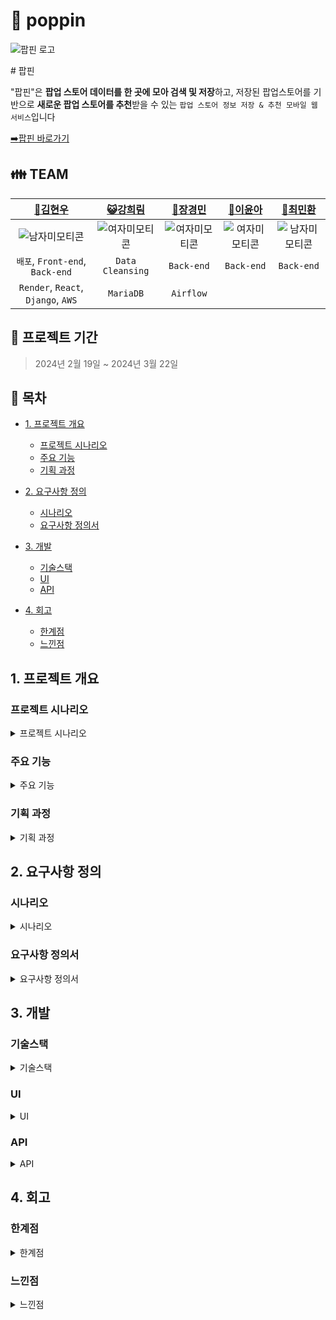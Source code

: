 # :pushpin: poppin
![팝핀 로고](https://github.com/limmyou/poppin/assets/145823967/3b759ff6-3757-4474-a767-b29cb5459d8b)

\# 팝핀

"팝핀"은 **팝업 스토어 데이터를 한 곳에 모아 검색 및 저장**하고, 저장된 팝업스토어를 기반으로 **새로운 팝업 스토어를 추천**받을 수 있는 `팝업 스토어 정보 저장 & 추천 모바일 웹 서비스`입니다

[:arrow_right:팝핀 바로가기](https://pop-pin.store/) 

:family: **TEAM**
---
|[:crown:김현우](https://github.com/kim-edwin)|[:smiley_cat:강희림](https://github.com/limmyou) |[:hatching_chick:장경민](https://github.com/wkdrudals)|[:rabbit:이윤아](https://github.com/YoooonaLee)|[:pizza:최민환](https://github.com/Hwannni)|
|:---:|:---:|:---:|:---:|:---:|
|![남자미모티콘](https://github.com/limmyou/poppin/assets/145823967/de192276-80e5-43e6-962e-25f906ad28d6)|![여자미모티콘](https://github.com/limmyou/poppin/assets/145823967/cb38a500-5672-40cc-a331-e518697b66aa)|![여자미모티콘](https://github.com/limmyou/poppin/assets/145823967/cb38a500-5672-40cc-a331-e518697b66aa)|![여자미모티콘](https://github.com/limmyou/poppin/assets/145823967/cb38a500-5672-40cc-a331-e518697b66aa)|![남자미모티콘](https://github.com/limmyou/poppin/assets/145823967/de192276-80e5-43e6-962e-25f906ad28d6)|
|`배포`, `Front-end`, `Back-end`|`Data Cleansing`|`Back-end`|`Back-end`|`Back-end`|
|`Render`, `React`, `Django`, `AWS`|`MariaDB`|`Airflow`|` `|` `|

**:calendar: 프로젝트 기간**
---
> 2024년 2월 19일 ~ 2024년 3월 22일

**:page_facing_up: 목차**
---

- [1. 프로젝트 개요](#1.-프로젝트-개요)
  - [프로젝트 시나리오](#프로젝트-시나리오)
  - [주요 기능](#주요-기능)
  - [기획 과정](#기획-과정)
 
- [2. 요구사항 정의](#2.-요구사항-정의)
  - [시나리오](#시나리오)
  - [요구사항 정의서](#요구사항-정의서)
    
- [3. 개발](#3.-개발)
  - [기술스택](#기술스택)
  - [UI](#ui)
  - [API](#api)

- [4. 회고](#4.-회고)
  - [한계점](#한계점)
  - [느낀점](#느낀점)

## 1. 프로젝트 개요
  ### 프로젝트 시나리오
<details><summary>프로젝트 시나리오</summary><br>
  
<div align="center">팝업스토어 키워드 검색량 추이</div>
<img width="1100" alt="팝업스토어 검색량 추이" src="https://github.com/limmyou/poppin/assets/145823967/8cb61201-1cd6-4915-a5ca-776ae2f7d681">

[현황]
>~~최근 팝업스토어가 새로운 마케팅 트렌드로 주목받고 있다. 이에 따라 고객들이 팝업 스토어를 찾는 수요가 증가하고 있다.~~

[한계]
>~~고객(개인)은 원하는 팝업 스토어를 찾기 위해 직접 웹사이트나 SNS를 탐색해야 한다. 또한, 고객(기업)은 뉴스나 소규모 SNS 마케팅 채널에 의존하여 팝업스토어를 홍보해야 한다.~~

[솔루션]
>~~팝업 스토어에 대한 종합적인 정보를 제공하고 추천하는 모바일 웹 서비스 구축함으로써, 고객들이 원하는 팝업 스토어를 손쉽게 찾을 수 있도록 지원하며, 개인화된 추천 시스템을 통해 고객들의 취향과 관심사에 맞는 새로운 팝업 스토어를 발견할 수 있도록 한다.~~  

</details>

  ### 주요 기능
<details><summary>주요 기능</summary><br>

**:circus_tent:팝업 스토어 정보 확인**  
```
현재 진행중인 팝업 스토어 
향후 예정 팝업 스토어 
지난 팝업 스토어 
```
**:mag_right:팝업 스토어 상세 정보 확인** 
```
팝업 스토어 상세 정보 & 원문 기사 
PIN 기능 → 위시리스트 
리뷰 + 평점 
URL 공유 
```
**:part_alternation_mark:팝업 스토어 추천 기능** 
```
아이템 기반 추천 
→ 팝업스토어 간의 유사도로 추천 

사용자 기반 추천 
→ 사용자의 조회이력, 패턴 등을 분석하여 예측하고 추천 
```
**:triangular_flag_on_post:팝업 스토어 지도 기능** 
```
팝업 스토어의 위치 보여주기 
```
**:hearts:위시리스트** 
```
좋아요 한 스토어 보기 
```
</details>

  ### 기획 과정
<details><summary>기획 과정</summary><br>
  
1. Notion 문서 [바로가기](https://www.notion.so/bad6778516b340408f10a3f7def106a8?pvs=4)
![노션](https://github.com/kim-edwin/RepoHeart/assets/145823967/f1d5fa4b-fb96-41c5-8584-a5e47983c907)

2. WBS [바로가기](https://docs.google.com/spreadsheets/d/1B9ElpTqgXPPfNXbQ8e2fhkwKi8PkeVj9/edit#gid=1081654881)
<img width="755" alt="WBS" src="https://github.com/limmyou/poppin/assets/145823967/fb2bdbd4-bb63-4102-b4ce-1920d1e76e87">

</details>
 
## 2. 요구사항 정의
  ### 시나리오
<details><summary>시나리오</summary><br>

:raising_hand:**우리 서비스를 이용할 유저들**
```
1. 연인과의 데이트 또는 친구들과 시간을 보낼 곳을 찾는 유저
2. 모바일 접속 유저
```
1) 장소와 시간이 결정되지 않은 유저 → :bulb:**현재 오픈 중인 팝업스토어를 탐색할 수 있는 기능** 필요
  → 카테고리제이션을 통한 목록 탐색,  현재 실시간 인기 많은 팝업스토어 노출, 가장 최신 팝업스토어 노출

3) 장소와 시간이 결정된 유저 → :bulb:**이들을 위해 장소, 시간, 키워드 검색 기능** 필요
   
:heavy_exclamation_mark:**이에 따라, 유저들이 우리 사이트에 기대할 필수적인 요소**
1. 진행중인 팝업스토어 목록 조회
2. 팝업스토어의 정보와 방문 후기
3. 링크 공유 

:heavy_exclamation_mark:**추가적으로, 유저들이 우리사이트에서 발견하고 좋다고 느낄만한 내용**

1. (상세페이지) 현재 조회 중인 팝업스토어와 유사한 팝업스토어 추천받기
2. 위시리스트
  
</details>

  ### 요구사항 정의서
<details><summary>요구사항 정의서</summary><br>

요구사항 정의서 [바로가기](https://repeated-sidewalk-fe0.notion.site/bad6778516b340408f10a3f7def106a8)

</details>

## 3. 개발
  ### 기술스택
<details><summary>기술스택</summary><br>

**Environment**<br>
<img src="https://img.shields.io/badge/visualstudiocode-007ACC?style=for-the-badge&logo=visualstudiocode&logoColor=white">
<img src="https://img.shields.io/badge/amazonec2-FF9900?style=for-the-badge&logo=amazonec2&logoColor=white">
<img src="https://img.shields.io/badge/github-181717?style=for-the-badge&logo=github&logoColor=white">
<img src="https://img.shields.io/badge/notion-000000?style=for-the-badge&logo=notion&logoColor=white">


**Development**<br>
<img src="https://img.shields.io/badge/python-3776AB?style=for-the-badge&logo=python&logoColor=white"> 
<img src="https://img.shields.io/badge/django-092E20?style=for-the-badge&logo=django&logoColor=white">
<img src="https://img.shields.io/badge/apacheairflow-017CEE?style=for-the-badge&logo=apacheairflow&logoColor=white">
<img src="https://img.shields.io/badge/react-61DAFB?style=for-the-badge&logo=react&logoColor=white">

**DBMS**<br>
<img src="https://img.shields.io/badge/mariaDB-003545?style=for-the-badge&logo=mariaDB&logoColor=white">

**API**<br>
<img src="https://img.shields.io/badge/render-46E3B75?style=for-the-badge&logo=render&logoColor=white">

</details>

  ### UI
<details><summary>UI</summary><<br>

[:pencil2:UI 프로토타입 확인하기](https://repeated-sidewalk-fe0.notion.site/5669337e534e4bf3992bddacb22ae52e)
![팝핀 UI1](https://github.com/limmyou/poppin/assets/145823967/0d4d81dc-6c6c-4d3d-a4bd-890a1db157a5)
![팝핀 UI2](https://github.com/limmyou/poppin/assets/145823967/427b6756-8f5f-4b4c-b821-75d944179a09)

</details>

  ### API
<details><summary>API</summary><br>

API 정의서 [바로가기](https://repeated-sidewalk-fe0.notion.site/API-4deebee8804c43caa68b1657e631126e)
![API정의서](https://github.com/limmyou/poppin/assets/145823967/3247f7e8-37ff-4a97-b76b-721ec34028f7)

</details>

## 4. 회고
 ### 한계점
<details><summary>한계점</summary>

:crown:김현우 : 

:smiley_cat:강희림 : 

:hatching_chick:장경민 : 

:rabbit:이윤아 : 

:pizza:최민환 : 

</details>

 ### 느낀점
<details><summary>느낀점</summary>

:crown:김현우 : 

:smiley_cat:강희림 : 

:hatching_chick:장경민 : 

:rabbit:이윤아 : 

:pizza:최민환 : 

</details>
